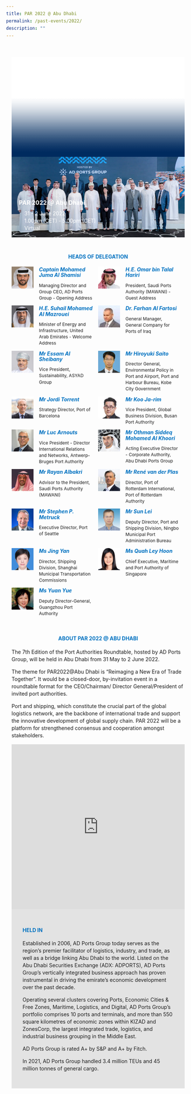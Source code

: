 ```yaml
---
title: PAR 2022 @ Abu Dhabi
permalink: /past-events/2022/
description: ""
---
```

<style type="text/css">
	body {font-size:14px;line-height:1.42857143;}
	h1, h2, h3, h4, h5, h6 {line-height:1.1;}
	a[href$=".pdf"] {margin-left:0;}
	a[href$=".pdf"]:before {display:none;}
	.content ol {font-size:inherit;}
	.content p {margin:0 0 15px;font-size:inherit;line-height:inherit;}
	.content li, .content ol li {margin:0;font-size:inherit;line-height:inherit;}
	.mobile {display:block!important;}
	.desktop {display:none!important;}
	.navbar-end, .is-search-bar {display:none;}
	#main-content .bp-section {padding:0;}
	#main-content .bp-section-pagetitle {display:none;}
	#main-content .bp-container {width:100%;max-width:100%;min-height:250px;padding:0!important;}
	#main-content .bp-container .row {margin:0;}
	#main-content .bp-container .col {padding:0;}
	#main-content .col.is-8 {width:100%;margin:0;}
	#main-content .col.is-2.has-side-nav {display:none;}
	#main-content .bp-dropdown-button {background:#0fa678;color:#fff;text-transform: uppercase;}
	#main-content .bp-dropdown-button:hover, #main-content .bp-dropdown-button:focus {color:#fff;text-decoration:none;}
	@media(min-width:1280px) {
		.mobile {display:none!important;}
		.desktop {display:block!important;}
	}
	
	.par-main {padding:35px 15px;margin:0 auto;}
	.par-main .par-list-none {list-style:none;margin:0;}
	@media(min-width:992px) {
		.par-main {max-width:970px;}
	}
	@media(min-width:1024px) {
		.par-main {padding:35px 0;}
	}
	@media(min-width:1440px) {
		.par-main {max-width:1280px;}
	}
	
	figure {margin:0!important;}
	figcaption {font-style:normal!important;text-align:left;}
	.tab {margin:0 0 40px;}
	.tab-nav {position:absolute;display:none;width:300px;height:385px;z-index:9;overflow-y:auto;}
	.tab-nav>ul {list-style:none;padding:0;margin:0;}
	.tab-nav>ul>li {margin:0!important;}
	.tab-nav>ul>li+li {border-top:1px solid #fff;}
	.tab-nav>ul>li>a {position:relative;display:block;height:96px;padding:15px 45px 15px 30px;margin:0;font-size:20px;font-weight:700;background:#002b5f;color:#fff;text-decoration:none;text-transform:uppercase;}
	.tab-nav>ul>li>a:hover, .tab-nav>ul>li>a:focus {color:#fff;text-decoration:none;}
	.tab-nav>ul>li.active>a {background:#0fa678;}
	.tab-nav>ul>li.active>a:before {position:absolute;display:block;content:'';top:50%;right:15px;border-style: solid;border-width:10px 0 10px 15px;border-color: transparent transparent transparent #fff;transform:translateY(-50%);}
	.tab>.tab-content {position:relative;margin:0!important;border:0;}
	.tab>.tab-content>img.overlay {position:absolute;top:0;left:0;}
	.tab>.tab-content>figcaption {position:absolute;bottom:0;left:0;padding:20px;color:#fff;}
	.tab>.tab-content>figcaption>h3 {margin:0 0 10px;font-size:16px;font-weight:700;color:#fff;}
	.tab>.tab-content>figcaption>ul {list-style:none;padding:0;margin:0;}
	.tab>.tab-content>figcaption>ul>li {margin:0;}
	.tab>.tab-content>figcaption>ul>li>i {margin:0 15px 0 0;}
	.par-title {margin:40px 0 20px!important;font-size:14px;font-weight:700;color:#0071c0!important;text-align:center;text-transform:uppercase;}
	.par-delegate-list {display:flex;flex-wrap:wrap;list-style:none!important;padding:0;margin:0!important;}
	.par-delegate-list>li {width:100%;margin:0;}
	.par-delegate {position:relative;}
	.par-delegate>img {position:absolute;width:60px!important;margin:0 15px 0 0!important;top:0;left:0;}
	.par-delegate>figcaption {padding:0 0 0 75px;min-height:60px;}
	.par-delegate>figcaption>h5 {margin:0;font-size:14px;font-weight:700;color:#0071c0;}
	.par-delegate>figcaption>strong {display:block;}
	.par-delegate>figcaption>p {font-size:12px;}
	.par-map {display:flex;flex-wrap:wrap;background:#e3e3e3;}
	.par-map>iframe {width:100%;}
	.par-map>figcaption {width:100%;padding:30px;}
	.par-map>figcaption>h4 {font-size:14px;font-weight:700;color:#0071c0!important;text-transform:uppercase;}
	.par-gallery {position:relative;}
	.par-gallery>ul {display:flex;flex-wrap:wrap;list-style:none;padding:0;margin:0;}
	.par-gallery>ul>li {width:100%;padding:0 5px;}
	.par-gallery>ul>li>img {border: 7px solid #f2f2f2;}
	.par-gallery-link>a{position:absolute;top:0;right:0;color: #0071c0;font-weight: 700;text-decoration:none;}
	@media(min-width:480px) {
		.par-gallery>ul>li {width:50%;}
	}
	@media(min-width:768px) {
		.par-delegate-list>li {width:50%;}
		.par-delegate>figcaption {padding:0 15px 0 75px;}
		.par-gallery>ul>li {width:33.3333%;}
	}
	@media(min-width:992px) {
		.par-delegate-list>li {width:25%;}
		.par-gallery>ul>li {width:25%;}
	}
	@media(min-width:1024px) {
		.tab {position:relative;height:385px;overflow:hidden;}
		.tab-nav {display:block;}
		.tab>.tab-content {margin:0 0 0 300px!important;}
		.par-title {font-size:20px;text-align:left;}
		.par-map>iframe, .par-map>figcaption {width:50%;}
		.par-map>figcaption>h4 {font-size:20px;}
	}
	@media(min-width:1440px) {
		.tab {position:relative;height:520px;overflow:hidden;}
		.tab-nav {width:375px;height:520px;}
		.tab-nav>ul>li>a {height:130px;}
		.tab>.tab-content {margin:0 0 0 375px!important;}
	}
</style>
<div class="par-main">
	<div class="tab">
		<div class="tab-nav">
			<ul>
				<li class="active"><a href="/past-events/2022">PAR 2022 @ Abu Dhabi</a></li>
				<li><a href="/past-events/2021">PAR 2021 @ Antwerp</a></li>
				<li><a href="/past-events/2020">PAR COVID-19 Declaration</a></li>
				<li><a href="/past-events/2019">PAR 2019 @ Kobe</a></li>
				<li><a href="/past-events/2018">PAR 2018 @ Long Beach</a></li>
				<li><a href="/past-events/2017">PAR 2017 @ Ningbo</a></li>
				<li><a href="/past-events/2016">PAR 2016 @ Rotterdam</a></li>
				<li><a href="/past-events/2015">PAR 2015 @ Singapore</a></li>
			</ul>
		</div>
		<figure class="tab-content">
			<img src="/images/Shared/bg-past-events-overlay-m.png" class="overlay is-hidden-desktop" alt="overlay">
			<img src="/images/Shared/bg-past-events-overlay-d.png" class="overlay is-hidden-touch" alt="overlay">
			<img src="/images/Event2022/bg-past-events-m.jpg" class="is-hidden-desktop" alt="Background of event 2022">
			<img src="/images/Event2022/bg-past-events-d.jpg" class="is-hidden-touch" alt="Background of event 2022">
			<figcaption>
				<h3>PAR 2022 @ Abu Dhabi</h3>
				<ul>
					<li><i class="sgds-icon sgds-icon-calendar"></i>31 - 2 June 2022</li>
					<li><i class="sgds-icon sgds-icon-clock"></i>1.00pm (CET) - 5.00pm (CET)</li>
					<li><i class="sgds-icon sgds-icon-place"></i>Virtual</li>
				</ul>
			</figcaption>
		</figure>
	</div>
	<h4 class="par-title">Heads of Delegation</h4>
	<ul class="par-delegate-list">
		<li>
			<figure class="par-delegate">
				<img src="/images/Event2022/Delegation/mohamed-juma-al-shamisi.jpeg" alt="Captain Mohamed Juma Al Shamisi">
				<figcaption>
					<h5>Captain Mohamed Juma Al Shamisi</h5>
					<p>Managing Director and Group CEO, AD Ports Group - Opening Address</p>
				</figcaption>
			</figure>
		</li>
		<li>
			<figure class="par-delegate">
				<img src="/images/Event2022/Delegation/omar-bin-talal-hariri.jpg" alt="H.E. Omar bin Talal Hariri">
				<figcaption>
					<h5>H.E. Omar bin Talal Hariri</h5>
					<p>President, Saudi Ports Authority (MAWANI) - Guest Address</p>
				</figcaption>
			</figure>
		</li>
		<li>
			<figure class="par-delegate">
				<img src="/images/Event2022/Delegation/he-suhail-mohamed-al-mazrouei.jpg" alt="H.E. Suhail Mohamed Al Mazrouei">
				<figcaption>
					<h5>H.E. Suhail Mohamed Al Mazrouei</h5>
					<p>Minister of Energy and Infrastructure, United Arab Emirates - Welcome Address</p>
				</figcaption>
			</figure>
		</li>
		<li>
			<figure class="par-delegate">
				<img src="/images/Event2022/Delegation/farhan-al-fartosi.jpg" alt="Dr. Farhan Al Fartosi">
				<figcaption>
					<h5>Dr. Farhan Al Fartosi</h5>
					<p>General Manager, General Company for Ports of Iraq</p>
				</figcaption>
			</figure>
		</li>
		<li>
			<figure class="par-delegate">
				<img src="/images/Event2022/Delegation/essam-al-sheibany.jpg" alt="Mr Essam Al Sheibany">
				<figcaption>
					<h5>Mr Essam Al Sheibany</h5>
					<p>Vice President, Sustainability, ASYAD Group</p>
				</figcaption>
			</figure>
		</li>
		<li>
			<figure class="par-delegate">
				<img src="/images/Event2022/Delegation/hiroyuki-saito.jpg" alt="Mr Hiroyuki Saito">
				<figcaption>
					<h5>Mr Hiroyuki Saito</h5>
					<p>Director General, Environmental Policy in Port and Airport, Port and Harbour Bureau, Kobe City Government</p>
				</figcaption>
			</figure>
		</li>
		<li>
			<figure class="par-delegate">
				<img src="/images/Event2022/Delegation/jordi-torrent.jpg" alt="Mr Jordi Torrent">
				<figcaption>
					<h5>Mr Jordi Torrent</h5>
					<p>Strategy Director, Port of Barcelona</p>
				</figcaption>
			</figure>
		</li>
		<li>
			<figure class="par-delegate">
				<img src="/images/Event2022/Delegation/koo-ja-rim.jpg" alt="Mr Koo Ja-rim">
				<figcaption>
					<h5>Mr Koo Ja-rim</h5>
					<p>Vice President, Global Business Division, Busan Port Authority</p>
				</figcaption>
			</figure>
		</li>
		<li>
			<figure class="par-delegate">
				<img src="/images/Event2022/Delegation/luc-arnouts.jpg" alt="Mr Luc Arnouts">
				<figcaption>
					<h5>Mr Luc Arnouts</h5>
					<p>Vice President - Director International Relations and Networks, Antwerp-Bruges Port Authority</p>
				</figcaption>
			</figure>
		</li>
		<li>
			<figure class="par-delegate">
				<img src="/images/Event2022/Delegation/othman-siddeq-mohamed-al-khoori.jpg" alt="Mr Othman Siddeq Mohamed Al Khoori">
				<figcaption>
					<h5>Mr Othman Siddeq Mohamed Al Khoori</h5>
					<p>Acting Executive Director - Corporate Authority, Abu Dhabi Ports Group</p>
				</figcaption>
			</figure>
		</li>
		<li>
			<figure class="par-delegate">
				<img src="/images/Event2022/Delegation/rayan-albkri.jpg" alt="Mr Rayan Albakri">
				<figcaption>
					<h5>Mr Rayan Albakri</h5>
					<p>Advisor to the President, Saudi Ports Authority (MAWANI)</p>
				</figcaption>
			</figure>
		</li>
		<li>
			<figure class="par-delegate">
				<img src="/images/Event2022/Delegation/rene-van-der-plas.jpg" alt="Mr René van der Plas">
				<figcaption>
					<h5>Mr René van der Plas</h5>
					<p>Director, Port of Rotterdam International, Port of Rotterdam Authority</p>
				</figcaption>
			</figure>
		</li>
		<li>
			<figure class="par-delegate">
				<img src="/images/Event2022/Delegation/stephen-p-metruck.jpg" alt="Mr Stephen P. Metruck">
				<figcaption>
					<h5>Mr Stephen P. Metruck</h5>
					<p>Executive Director, Port of Seattle</p>
				</figcaption>
			</figure>
		</li>
		<li>
			<figure class="par-delegate">
				<img src="/images/Event2022/Delegation/sun-lei.jpg" alt="Mr Sun Lei">
				<figcaption>
					<h5>Mr Sun Lei</h5>
					<p>Deputy Director, Port and Shipping Division, Ningbo Municipal Port Administration Bureau</p>
				</figcaption>
			</figure>
		</li>
		<li>
			<figure class="par-delegate">
				<img src="/images/Event2022/Delegation/jing-yan.jpg" alt="Ms Jing Yan">
				<figcaption>
					<h5>Ms Jing Yan</h5>
					<p>Director, Shipping Division, Shanghai Municipal Transportation Commissions</p>
				</figcaption>
			</figure>
		</li>
		<li>
			<figure class="par-delegate">
				<img src="/images/Event2022/Delegation/quah-ley-hoon.jpg" alt="Ms Quah Ley Hoon">
				<figcaption>
					<h5>Ms Quah Ley Hoon</h5>
					<p>Chief Executive, Maritime and Port Authority of Singapore</p>
				</figcaption>
			</figure>
		</li>
		<li>
			<figure class="par-delegate">
				<img src="/images/Event2022/Delegation/yuan-yue.jpg" alt="Ms Yuan Yue">
				<figcaption>
					<h5>Ms Yuan Yue</h5>
					<p>Deputy Director-General, Guangzhou Port Authority</p>
				</figcaption>
			</figure>
		</li>
	</ul>
	<h4 class="par-title">ABOUT PAR 2022 @ Abu Dhabi</h4>
	<p>The 7th Edition of the Port Authorities Roundtable, hosted by AD Ports Group, will be held in Abu Dhabi from 31 May to 2 June 2022.</p>
	<p>The theme for PAR2022@Abu Dhabi is “Reimaging a New Era of Trade Together”. It would be a closed-door, by-invitation event in a roundtable format for the CEO/Chairman/ Director General/President of invited port authorities.</p>
	<p>Port and shipping, which constitute the crucial part of the global logistics network, are the backbone of international trade and support the innovative development of global supply chain. PAR 2022 will be a platform for strengthened consensus and cooperation amongst stakeholders.</p>
	<figure class="par-map">
		<iframe allowfullscreen="" style="border:0" frameborder="0" height="450" width="600" src="https://www.google.com/maps/embed?pb=!1m18!1m12!1m3!1d54036.647242413506!2d54.41224577919871!3d24.514567235733104!2m3!1f0!2f0!3f0!3m2!1i1024!2i768!4f13.1!3m3!1m2!1s0x3e5e66e1570f73ab%3A0xe2e6c91f52c93a8f!2sZayed%20Port!5e0!3m2!1sen!2ssg!4v1647831159983!5m2!1sen!2ssg"></iframe>
		<figcaption>
			<h4 dir="ltr">Held In</h4>
			<p>Established in 2006, AD Ports Group today serves as the region’s premier facilitator of logistics, industry, and trade, as well as a bridge linking Abu Dhabi to the world. Listed on the Abu Dhabi Securities Exchange (ADX: ADPORTS), AD Ports Group’s vertically integrated business approach has proven instrumental in driving the emirate’s economic development over the past decade.</p>
			<p>Operating several clusters covering Ports, Economic Cities &amp; Free Zones, Maritime, Logistics, and Digital, AD Ports Group’s portfolio comprises 10 ports and terminals, and more than 550 square kilometres of economic zones within KIZAD and ZonesCorp, the largest integrated trade, logistics, and industrial business grouping in the Middle East.</p>
			<p>AD Ports Group is rated A+ by S&amp;P and A+ by Fitch.</p>
			<p>In 2021, AD Ports Group handled 3.4 million TEUs and 45 million tonnes of general cargo.</p>
		</figcaption>
	</figure>
</div>